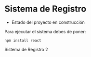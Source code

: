 <h1>Sistema de Registro</h1>

- Estado del proyecto en construcción

Para ejecutar el sistema debes de poner:

```npm install react```

Sistema de Registro 2
